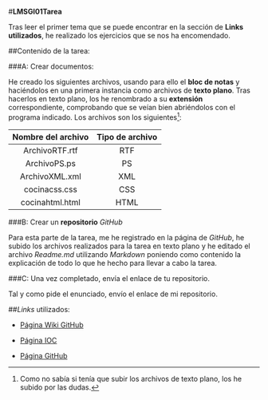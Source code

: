 #**LMSGI01Tarea**

Tras leer el primer tema que se puede encontrar en la sección de **Links utilizados**, he realizado los ejercicios que se nos ha encomendado.

##Contenido de la tarea:

###A: Crear documentos:

He creado los siguientes archivos, usando para ello el **bloc de notas** y haciéndolos en una primera instancia como archivos de **texto plano**. Tras hacerlos en texto plano, los he renombrado a su **extensión** correspondiente, comprobando que se veían bien abriéndolos con el programa indicado. Los archivos son los siguientes[^1]:

Nombre del archivo | Tipo de archivo
:-----------------:| :-------------:
ArchivoRTF.rtf     | RTF
ArchivoPS.ps       | PS
ArchivoXML.xml     | XML
cocinacss.css      | CSS
cocinahtml.html    | HTML


[^1]: Como no sabía si tenía que subir los archivos de texto plano, los he subido por las dudas.


###B: Crear un **repositorio** *GitHub*

Para esta parte de la tarea, me he registrado en la página de *GitHub*, he subido los archivos realizados para la tarea en texto plano y he editado el archivo *Readme.md* utilizando *Markdown* poniendo como contenido la explicación de todo lo que he hecho para llevar a cabo la tarea.

###C: Una vez completado, envía el enlace de tu repositorio.

Tal y como pide el enunciado, envío el enlace de mi repositorio.

##*Links* utilizados:

+ [Página Wiki GitHub](https://ca.wikipedia.org/wiki/GitHub)

+ [Página IOC](http://ioc.xtec.cat/materials/FP/Materials/2251_ASIX/ASIX_2251_M04/web/html/WebContent/u1/a1/continguts.html)

+ [Página GitHub](https://github.com/)
